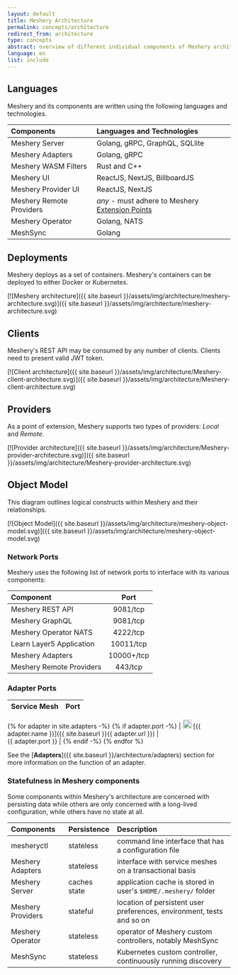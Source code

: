 ```yaml
---
layout: default
title: Meshery Architecture
permalink: concepts/architecture
redirect_from: architecture
type: concepts
abstract: overview of different individual components of Meshery architecture and how they interact as a system.
language: en
list: include
---
```


## Languages

Meshery and its components are written using the following languages and technologies.

| Components               | Languages and Technologies                                                        |
| :----------------------- | :-------------------------------------------------------------------------------- |
| Meshery Server           | Golang, gRPC, GraphQL, SQLlite                                                    |
| Meshery Adapters         | Golang, gRPC                                                                      |
| Meshery WASM Filters     | Rust and C++                                                                      |
| Meshery UI               | ReactJS, NextJS, BillboardJS                                                      |
| Meshery Provider UI      | ReactJS, NextJS                                                                   |
| Meshery Remote Providers | _any_ - must adhere to Meshery [Extension Points]({{site.baseurl}}/extensibility}}) |
| Meshery Operator         | Golang, NATS                                                                      |
| MeshSync                 | Golang                                                                            |

## Deployments

Meshery deploys as a set of containers. Meshery's containers can be deployed to either Docker or Kubernetes.

[![Meshery architecture]({{ site.baseurl }}/assets/img/architecture/meshery-architecture.svg)]({{ site.baseurl }}/assets/img/architecture/meshery-architecture.svg)

## Clients

Meshery's REST API may be consumed by any number of clients. Clients need to present valid JWT token.

[![Client architecture]({{ site.baseurl }}/assets/img/architecture/Meshery-client-architecture.svg)]({{ site.baseurl }}/assets/img/architecture/Meshery-client-architecture.svg)

## Providers

As a point of extension, Meshery supports two types of providers: _Local_ and _Remote_.

[![Provider architecture]({{ site.baseurl }}/assets/img/architecture/Meshery-provider-architecture.svg)]({{ site.baseurl }}/assets/img/architecture/Meshery-provider-architecture.svg)

## Object Model

This diagram outlines logical constructs within Meshery and their relationships.

[![Object Model]({{ site.baseurl }}/assets/img/architecture/meshery-object-model.svg)]({{ site.baseurl }}/assets/img/architecture/meshery-object-model.svg)

### **Network Ports**

Meshery uses the following list of network ports to interface with its various components:

| Component                |    Port    |
| :----------------------- | :--------: |
| Meshery REST API         |  9081/tcp  |
| Meshery GraphQL          |  9081/tcp  |
| Meshery Operator NATS    |  4222/tcp  |
| Learn Layer5 Application | 10011/tcp  |
| Meshery Adapters         | 10000+/tcp |
| Meshery Remote Providers |  443/tcp   |

### **Adapter Ports**

| Service Mesh | Port |
| :----------- | ---: |

{% for adapter in site.adapters -%}
{% if adapter.port -%}
| <img src="{{ adapter.image }}" style="width:20px" /> [{{ adapter.name }}]({{ site.baseurl }}{{ adapter.url }}) |&nbsp; &nbsp; &nbsp; &nbsp; &nbsp; &nbsp; &nbsp; &nbsp; &nbsp; &nbsp; &nbsp; &nbsp; &nbsp; &nbsp; &nbsp;&nbsp; &nbsp; &nbsp; &nbsp; &nbsp; &nbsp; {{ adapter.port }} |
{% endif -%}
{% endfor %}

See the [**Adapters**]({{ site.baseurl }}/architecture/adapters) section for more information on the function of an adapter.

### **Statefulness in Meshery components**

Some components within Meshery's architecture are concerned with persisting data while others are only
concerned with a long-lived configuration, while others have no state at all.

| Components        | Persistence  | Description                                                           |
| :---------------- | :----------- | :-------------------------------------------------------------------- |
| mesheryctl        | stateless    | command line interface that has a configuration file                  |
| Meshery Adapters  | stateless    | interface with service meshes on a transactional basis                |
| Meshery Server    | caches state | application cache is stored in user's `$HOME/.meshery/` folder        |
| Meshery Providers | stateful     | location of persistent user preferences, environment, tests and so on |
| Meshery Operator  | stateless    | operator of Meshery custom controllers, notably MeshSync              |
| MeshSync          | stateless    | Kubernetes custom controller, continuously running discovery          |

